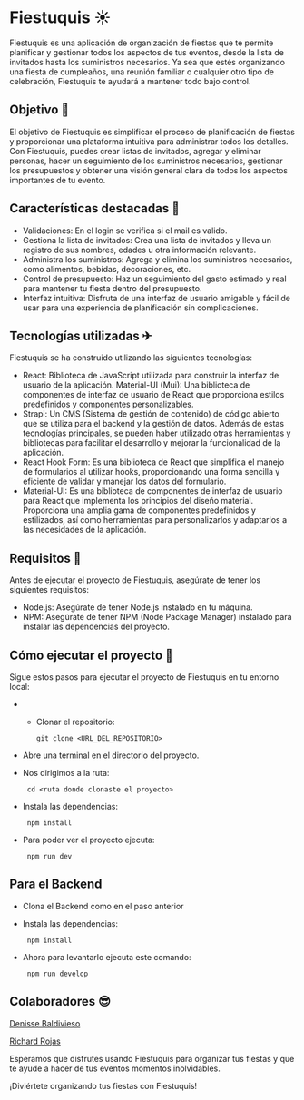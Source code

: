 # Fiestuquis ☀
Fiestuquis es una aplicación de organización de fiestas que te permite planificar y gestionar todos los aspectos de tus eventos, desde la lista de invitados hasta los suministros necesarios. Ya sea que estés organizando una fiesta de cumpleaños, una reunión familiar o cualquier otro tipo de celebración, Fiestuquis te ayudará a mantener todo bajo control.

## Objetivo 🌠
El objetivo de Fiestuquis es simplificar el proceso de planificación de fiestas y proporcionar una plataforma intuitiva para administrar todos los detalles. Con Fiestuquis, puedes crear listas de invitados, agregar y eliminar personas, hacer un seguimiento de los suministros necesarios, gestionar los presupuestos y obtener una visión general clara de todos los aspectos importantes de tu evento.

## Características destacadas 🌌
* Validaciones: En el login se verifica si el mail es valido. 
* Gestiona la lista de invitados: Crea una lista de invitados y lleva un registro de sus nombres, edades u otra información relevante.
* Administra los suministros: Agrega y elimina los suministros necesarios, como alimentos, bebidas, decoraciones, etc.
* Control de presupuesto: Haz un seguimiento del gasto estimado y real para mantener tu fiesta dentro del presupuesto.
* Interfaz intuitiva: Disfruta de una interfaz de usuario amigable y fácil de usar para una experiencia de planificación sin complicaciones.

## Tecnologías utilizadas ✈
Fiestuquis se ha construido utilizando las siguientes tecnologías:

* React: Biblioteca de JavaScript utilizada para construir la interfaz de usuario de la aplicación.
Material-UI (Mui): Una biblioteca de componentes de interfaz de usuario de React que proporciona estilos predefinidos y componentes personalizables.
* Strapi: Un CMS (Sistema de gestión de contenido) de código abierto que se utiliza para el backend y la gestión de datos.
Además de estas tecnologías principales, se pueden haber utilizado otras herramientas y bibliotecas para facilitar el desarrollo y mejorar la funcionalidad de la aplicación.
* React Hook Form: Es una biblioteca de React que simplifica el manejo de formularios al utilizar hooks, proporcionando una forma sencilla y eficiente de validar y manejar los datos del formulario.
* Material-UI: Es una biblioteca de componentes de interfaz de usuario para React que implementa los principios del diseño material. Proporciona una amplia gama de componentes predefinidos y estilizados, así como herramientas para personalizarlos y adaptarlos a las necesidades de la aplicación.

## Requisitos 🤖
Antes de ejecutar el proyecto de Fiestuquis, asegúrate de tener los siguientes requisitos:

* Node.js: Asegúrate de tener Node.js instalado en tu máquina.
* NPM: Asegúrate de tener NPM (Node Package Manager) instalado para instalar las dependencias del proyecto.
  
## Cómo ejecutar el proyecto 👾
Sigue estos pasos para ejecutar el proyecto de Fiestuquis en tu entorno local:

* * Clonar el repositorio:

        git clone <URL_DEL_REPOSITORIO>
* Abre una terminal en el directorio del proyecto.

* Nos dirigimos a la ruta:

       cd <ruta donde clonaste el proyecto>
* Instala las dependencias:

       npm install
* Para poder ver el proyecto ejecuta:

       npm run dev 
## Para el Backend
* Clona el Backend como en el paso anterior
* Instala las dependencias:

       npm install
* Ahora para levantarlo ejecuta este comando:

       npm run develop
## Colaboradores 😎
[Denisse Baldivieso](https://github.com/denisse989)

[Richard Rojas](https://github.com/RichyRed)

Esperamos que disfrutes usando Fiestuquis para organizar tus fiestas y que te ayude a hacer de tus eventos momentos inolvidables. 

¡Diviértete organizando tus fiestas con Fiestuquis!
